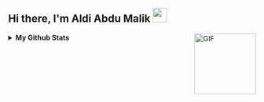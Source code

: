 ## Hi there, I'm Aldi Abdu Malik <img src="https://github.com/TheDudeThatCode/TheDudeThatCode/blob/master/Assets/Hi.gif" width="29px">

<img align="right" alt="GIF" height="125px" src="https://media3.giphy.com/media/ln7z2eWriiQAllfVcn/200w.webp" />

<details>
  <summary><b>My Github Stats</b></summary>
    <img align="center" src="https://github-readme-stats.vercel.app/api?username=YogaSakti&show_icons=true&hide_border=true&hide=issues" alt="🦉Yoga Sakti's github stats">
</details>